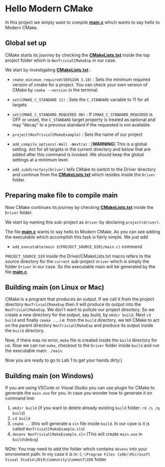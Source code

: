 # Hello Modern CMake

In this project we simply want to compile **[main.c](Driver/main.c)** which wants to say hello to Modern CMake.

## Global set up 

CMake starts its journey by checking the **[CMakeLists.txt](CMakeLists.txt)** inside the top project folder
which is `NonTrivialCMakeExp` in our case. 

We start by investigating **[CMakeLists.txt](CMakeLists.txt)** :

* `cmake_minimum_required(VERSION 3.18)` : Sets the minimum required version of cmake for a project. You can 
check your own version of CMake by `cmake --version` in the terminal.

* `set(CMAKE_C_STANDARD 11)` : Sets the `C_STANDARD` variable to 11 for all targets

* `set(CMAKE_C_STANDARD_REQUIRED ON)` : If `CMAKE_C_STANDARD_REQUIRED` is OFF or unset, the `C_STANDARD` target property is treated 
as optional and may “decay” to a previous standard if the requested is not available.

* `project(NonTrivialCMakeExample)` : Sets the name of our project

* `add_compile_options(-Wall -Wextra)` : [**WARNING**] This is a global setting. Act for all targets in the current directory and below that are added after this command is invoked. We should keep the global settings at a minimum level.

* `add_subdirectory(Driver)` tells CMake to switch to the Driver directory and continue from the **[CMakeLists.txt](Driver/CMakeLists.txt)** which resides inside the `Driver` folder. 

## Preparing make file to compile main

Now CMake continues its journey by checking **[CMakeLists.txt](Driver/CMakeLists.txt)** inside the `Driver` folder.

We start by naming this sub-project as `driver` by declaring `project(driver)`.

The file **[main.c](Driver/main.c)** wants to say hello to Modern CMake. As you can see
adding the executable which accomplish this task is fairly simple.
We just add 

* `add_executable(main ${PROJECT_SOURCE_DIR}/main.c)` command.

`PROJECT_SOURCE_DIR` inside the Driver/CMakeLists.txt macro refers to the 
source directory for the `current` sub-project `driver` which is simply the folder `Driver` in our case.
So the executable main will be generated by the file  **[main.c](Driver/main.c)**.

## Building main (on Linux or Mac)

CMake is a program that produces an output. If we call it from the project directory `NonTrivialCMakeExp` then
it will produce its output into the `NonTrivialCMakeExp`. We don't want to pollute our project directory.
So we create a new directory for the output, say build, by `mkdir build`. Next `cd build` and 
finally `cmake ..`, i.e. from the `build` directory, we tell CMake to act on the parent directory `NonTrivialCMakeExp`
and produce its output inside the `build` directory. 

Now, if there was no error, `make` file is created inside the `build` directory for us. Now we can run `make`, checkout to the
`Driver` folder inside `build` and run the executable main: `./main`. 

Now you are ready to go to Lab 1 to get your hands dirty:)

## Building main (on Windows)

If you are using VSCode or Visual Studio you can use plugin for CMake to generate the `main.exe` for you. 
In case you wonder how to generate it on command line:

1. `mkdir build` (if you want to delete already existing `build` folder: `rd /s /q build`)
2. `cd build`
3. `cmake ..` (this will generate a `sln` file inside `build`. In our case is it is called `NonTrivialCMakeExample.sln`)
4. `devenv NonTrivialCMakeExample.sln` (This will create `main.exe` in `build\Debug`)

NOte: You may need to add the folder which contains `devenv` into your envronment path: In my case it is in: `C:\Program Files (x86)\Microsoft Visual Studio\2019\Community\Common7\IDE` folder

